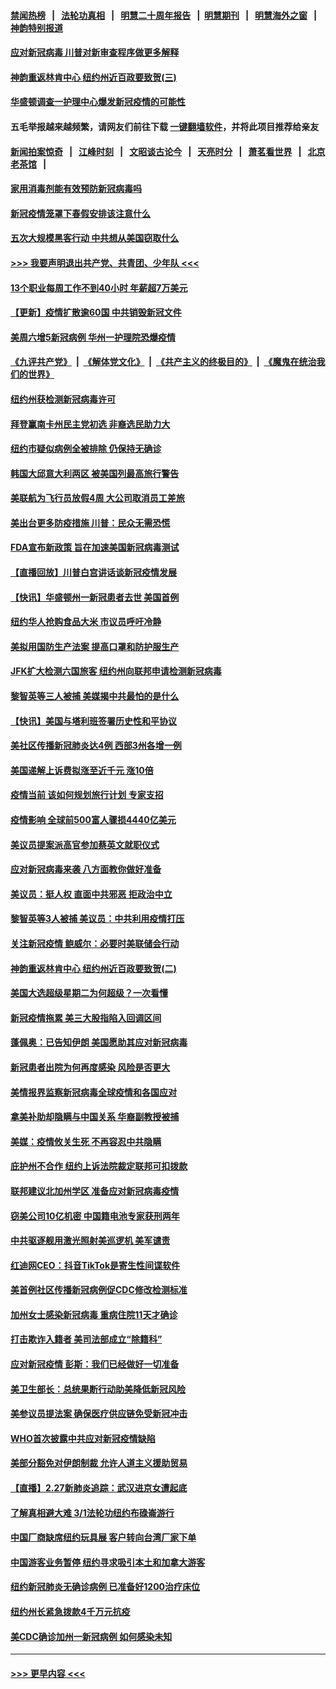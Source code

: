 #### [禁闻热榜](热点新闻.md?=0)  &nbsp;&nbsp;|&nbsp;&nbsp; [法轮功真相](https://github.com/gfw-breaker/truth/blob/master/README.md?=0) &nbsp;&nbsp;|&nbsp;&nbsp; [明慧二十周年报告](https://github.com/gfw-breaker/mh-reports/blob/master/README.md?=0) &nbsp;&nbsp;|&nbsp;&nbsp;[明慧期刊](https://github.com/gfw-breaker/mh-qikan) &nbsp;&nbsp;|&nbsp;&nbsp; [明慧海外之窗](https://github.com/gfw-breaker/mh-news/blob/master/README.md?=0) &nbsp;&nbsp;|&nbsp;&nbsp; [神韵特别报道](https://github.com/gfw-breaker/mh-news/blob/master/shenyun.md?=0)
#### [应对新冠病毒 川普对新审查程序做更多解释](../pages/nsc412/n11907354.md?t=03020302) 
#### [神韵重返林肯中心 纽约州近百政要致贺(三)](../pages/nsc412/n11904356.md?t=03020302) 
#### [华盛顿调查一护理中心爆发新冠疫情的可能性](../pages/nsc412/n11907230.md?t=03020302) 
#### 五毛举报越来越频繁，请网友们前往下载 [一键翻墙软件](https://github.com/gfw-breaker/ssr-accounts)，并将此项目推荐给亲友
#### [新闻拍案惊奇](https://github.com/gfw-breaker/banned-news/blob/master/pages/link4.md) &nbsp;&nbsp;|&nbsp;&nbsp; [江峰时刻](https://github.com/gfw-breaker/banned-news/blob/master/pages/link4.md) &nbsp;&nbsp;|&nbsp;&nbsp; [文昭谈古论今](https://github.com/gfw-breaker/banned-news/blob/master/pages/link4.md) &nbsp;&nbsp;|&nbsp;&nbsp; [天亮时分](https://github.com/gfw-breaker/banned-news/blob/master/pages/link4.md) &nbsp;&nbsp;|&nbsp;&nbsp; [萧茗看世界](https://github.com/gfw-breaker/banned-news/blob/master/pages/link4.md) &nbsp;&nbsp;|&nbsp;&nbsp; [北京老茶馆](https://github.com/gfw-breaker/banned-news/blob/master/pages/link4.md) &nbsp;&nbsp;|&nbsp;&nbsp; 
#### [家用消毒剂能有效预防新冠病毒吗](../pages/nsc412/n11905553.md?t=03020302) 
#### [新冠疫情笼罩下春假安排该注意什么](../pages/nsc412/n11906890.md?t=03020302) 
#### [五次大规模黑客行动 中共想从美国窃取什么](../pages/nsc412/n11899124.md?t=03020302) 
#### [>>> 我要声明退出共产党、共青团、少年队 <<<](https://github.com/begood0513/goodnews/blob/master/quit/letter.md) 
#### [13个职业每周工作不到40小时 年薪超7万美元](../pages/nsc412/n11893686.md?t=03020302) 
#### [【更新】疫情扩散逾60国 中共销毁新冠文件](../pages/nsc412/n11890652.md?t=03020302) 
#### [美周六增5新冠病例 华州一护理院恐爆疫情](../pages/nsc412/n11905823.md?t=03020302) 
#### [《九评共产党》](https://github.com/begood0513/9ping.md/blob/master/README.md) &nbsp;|&nbsp; [《解体党文化》](../../../../jtdwh.md/blob/master/README.md)  &nbsp;|&nbsp; [《共产主义的终极目的》](../../../../gczydzjmd.md/blob/master/README.md) &nbsp;|&nbsp; [《魔鬼在统治我们的世界》](../../../../mgztzwmdsj.md/blob/master/README.md) 
#### [纽约州获检测新冠病毒许可](../pages/nsc412/n11906069.md?t=03020302) 
#### [拜登赢南卡州民主党初选 非裔选民助力大](../pages/nsc412/n11905930.md?t=03020302) 
#### [纽约市疑似病例全被排除 仍保持无确诊](../pages/nsc412/n11906039.md?t=03020302) 
#### [韩国大邱意大利两区 被美国列最高旅行警告](../pages/nsc412/n11905944.md?t=03020302) 
#### [美联航为飞行员放假4周 大公司取消员工差旅](../pages/nsc412/n11905894.md?t=03020302) 
#### [美出台更多防疫措施 川普：民众无需恐慌](../pages/nsc412/n11905747.md?t=03020302) 
#### [FDA宣布新政策 旨在加速美国新冠病毒测试](../pages/nsc412/n11905693.md?t=03020302) 
#### [【直播回放】川普白宫讲话谈新冠疫情发展](../pages/nsc412/n11905588.md?t=03020302) 
#### [【快讯】华盛顿州一新冠患者去世 美国首例](../pages/nsc412/n11905571.md?t=03020302) 
#### [纽约华人抢购食品大米 市议员呼吁冷静](../pages/nsc412/n11904453.md?t=03020302) 
#### [美拟用国防生产法案 提高口罩和防护服生产](../pages/nsc412/n11905517.md?t=03020302) 
#### [JFK扩大检测六国旅客 纽约州向联邦申请检测新冠病毒](../pages/nsc412/n11905491.md?t=03020302) 
#### [黎智英等三人被捕 美媒揭中共最怕的是什么](../pages/nsc412/n11905316.md?t=03020302) 
#### [【快讯】美国与塔利班签署历史性和平协议](../pages/nsc412/n11905172.md?t=03020302) 
#### [美社区传播新冠肺炎达4例 西部3州各增一例](../pages/nsc412/n11904070.md?t=03020302) 
#### [美国递解上诉费拟涨至近千元  涨10倍](../pages/nsc412/n11904466.md?t=03020302) 
#### [疫情当前 该如何规划旅行计划 专家支招](../pages/nsc412/n11903865.md?t=03020302) 
#### [疫情影响 全球前500富人骤损4440亿美元](../pages/nsc412/n11904283.md?t=03020302) 
#### [美议员提案派高官参加蔡英文就职仪式](../pages/nsc412/n11904166.md?t=03020302) 
#### [应对新冠病毒来袭 八方面教你做好准备](../pages/nsc412/n11903736.md?t=03020302) 
#### [美议员：挺人权 直面中共邪恶 拒政治中立](../pages/nsc412/n11903790.md?t=03020302) 
#### [黎智英等3人被捕 美议员：中共利用疫情打压](../pages/nsc412/n11903768.md?t=03020302) 
#### [关注新冠疫情 鲍威尔：必要时美联储会行动](../pages/nsc412/n11903672.md?t=03020302) 
#### [神韵重返林肯中心 纽约州近百政要致贺(二)](../pages/nsc412/n11897500.md?t=03020302) 
#### [美国大选超级星期二为何超级？一次看懂](../pages/nsc412/n11903490.md?t=03020302) 
#### [新冠疫情拖累 美三大股指陷入回调区间](../pages/nsc412/n11903211.md?t=03020302) 
#### [蓬佩奥：已告知伊朗 美国愿助其应对新冠病毒](../pages/nsc412/n11903212.md?t=03020302) 
#### [新冠患者出院为何再度感染 风险是否更大](../pages/nsc412/n11903262.md?t=03020302) 
#### [美情报界监察新冠病毒全球疫情和各国应对](../pages/nsc412/n11903098.md?t=03020302) 
#### [拿美补助却隐瞒与中国关系 华裔副教授被捕](../pages/nsc412/n11901687.md?t=03020302) 
#### [美媒：疫情攸关生死 不再容忍中共隐瞒](../pages/nsc412/n11901694.md?t=03020302) 
#### [庇护州不合作  纽约上诉法院裁定联邦可扣拨款](../pages/nsc412/n11902238.md?t=03020302) 
#### [联邦建议北加州学区 准备应对新冠病毒疫情](../pages/nsc412/n11902448.md?t=03020302) 
#### [窃美公司10亿机密 中国籍电池专家获刑两年](../pages/nsc412/n11901996.md?t=03020302) 
#### [中共驱逐舰用激光照射美巡逻机 美军谴责](../pages/nsc412/n11901964.md?t=03020302) 
#### [红迪网CEO：抖音TikTok是寄生性间谍软件](../pages/nsc412/n11901675.md?t=03020302) 
#### [美首例社区传播新冠病例促CDC修改检测标准](../pages/nsc412/n11901490.md?t=03020302) 
#### [加州女士感染新冠病毒 重病住院11天才确诊](../pages/nsc412/n11901246.md?t=03020302) 
#### [打击欺诈入籍者 美司法部成立“除籍科”](../pages/nsc412/n11901364.md?t=03020302) 
#### [应对新冠疫情 彭斯：我们已经做好一切准备](../pages/nsc412/n11901268.md?t=03020302) 
#### [美卫生部长：总统果断行动助美降低新冠风险](../pages/nsc412/n11900906.md?t=03020302) 
#### [美参议员提法案 确保医疗供应链免受新冠冲击](../pages/nsc412/n11901144.md?t=03020302) 
#### [WHO首次披露中共应对新冠疫情缺陷](../pages/nsc412/n11900978.md?t=03020302) 
#### [美部分豁免对伊朗制裁 允许人道主义援助贸易](../pages/nsc412/n11900859.md?t=03020302) 
#### [【直播】2.27新肺炎追踪：武汉进京女遭起底](../pages/nsc412/n11900415.md?t=03020302) 
#### [了解真相避大难 3/1法轮功纽约布碌崙游行](../pages/nsc412/n11899501.md?t=03020302) 
#### [中国厂商缺席纽约玩具展  客户转向台湾厂家下单](../pages/nsc412/n11899505.md?t=03020302) 
#### [中国游客业务暂停  纽约寻求吸引本土和加拿大游客](../pages/nsc412/n11899492.md?t=03020302) 
#### [纽约新冠肺炎无确诊病例  已准备好1200治疗床位](../pages/nsc412/n11899474.md?t=03020302) 
#### [纽约州长紧急拨款4千万元抗疫](../pages/nsc412/n11899477.md?t=03020302) 
#### [美CDC确诊加州一新冠病例 如何感染未知](../pages/nsc412/n11899165.md?t=03020302) 

----
#### [ >>> 更早内容 <<< ](../indexes/nsc412-earlier.md)
